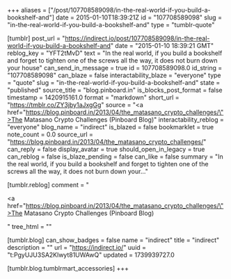 +++
aliases = ["/post/107708589098/in-the-real-world-if-you-build-a-bookshelf-and"]
date = 2015-01-10T18:39:21Z
id = "107708589098"
slug = "in-the-real-world-if-you-build-a-bookshelf-and"
type = "tumblr-quote"

[tumblr]
post_url = "https://indirect.io/post/107708589098/in-the-real-world-if-you-build-a-bookshelf-and"
date = "2015-01-10 18:39:21 GMT"
reblog_key = "YFT2tMvD"
text = "In the real world, if you build a bookshelf and forget to tighten one of the screws all the way, it does not burn down your house"
can_send_in_message = true
id = 107708589098.0
id_string = "107708589098"
can_blaze = false
interactability_blaze = "everyone"
type = "quote"
slug = "in-the-real-world-if-you-build-a-bookshelf-and"
state = "published"
source_title = "blog.pinboard.in"
is_blocks_post_format = false
timestamp = 1420915161.0
format = "markdown"
short_url = "https://tmblr.co/ZY3jby1aJxgGg"
source = "<a href=\"https://blog.pinboard.in/2013/04/the_matasano_crypto_challenges/\">The Matasano Crypto Challenges (Pinboard Blog)</a>"
interactability_reblog = "everyone"
blog_name = "indirect"
is_blazed = false
bookmarklet = true
note_count = 0.0
source_url = "https://blog.pinboard.in/2013/04/the_matasano_crypto_challenges/"
can_reply = false
display_avatar = true
should_open_in_legacy = true
can_reblog = false
is_blaze_pending = false
can_like = false
summary = "In the real world, if you build a bookshelf and forget to tighten one of the screws all the way, it does not burn down your..."

[tumblr.reblog]
comment = "<p><a href=\"https://blog.pinboard.in/2013/04/the_matasano_crypto_challenges/\">The Matasano Crypto Challenges (Pinboard Blog)</a></p>"
tree_html = ""

[tumblr.blog]
can_show_badges = false
name = "indirect"
title = "indirect"
description = ""
url = "https://indirect.io/"
uuid = "t:PgyUJU3SA2Klwyt81UWAwQ"
updated = 1739939727.0

[tumblr.blog.tumblrmart_accessories]
+++
